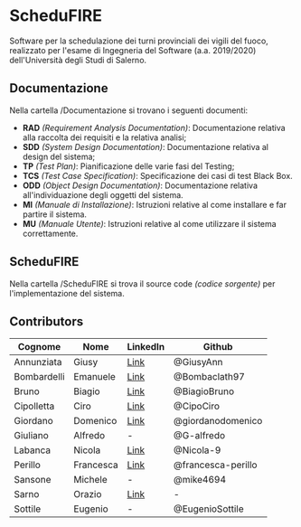 # ScheduFIRE
Software per la schedulazione dei turni provinciali dei vigili del fuoco, realizzato per l'esame di Ingegneria del Software (a.a. 2019/2020) dell'Università degli Studi di Salerno.
## Documentazione
Nella cartella /Documentazione si trovano i seguenti documenti:
* **RAD** _(Requirement Analysis Documentation)_: Documentazione relativa alla raccolta dei requisiti e la relativa analisi;
* **SDD** _(System Design Documentation)_: Documentazione relativa al design del sistema;
* **TP** _(Test Plan)_: Pianificazione delle varie fasi del Testing;
* **TCS** _(Test Case Specification)_: Specificazione dei casi di test Black Box.  
* **ODD** _(Object Design Documentation)_: Documentazione relativa all'individuazione degli oggetti del sistema.
* **MI** _(Manuale di Installazione)_: Istruzioni relative al come installare e far partire il sistema.
* **MU** _(Manuale Utente)_: Istruzioni relative al come utilizzare il sistema correttamente.


## ScheduFIRE
Nella cartella /ScheduFIRE si trova il source code _(codice sorgente)_ per l'implementazione del sistema.

## Contributors
| Cognome | Nome | LinkedIn | Github |
| ------- | ---- | -------- | ------ |
| Annunziata | Giusy | [Link](http://linkedin.com/in/giusy-annunziata-2b9947195) | @GiusyAnn |
| Bombardelli | Emanuele | [Link](https://www.linkedin.com/in/emanuele-bombardelli-b41853174/) | @Bombaclath97 |
| Bruno | Biagio | [Link](linkedin.com/in/biagio-bruno-843546199) | @BiagioBruno |
| Cipolletta | Ciro | [Link](https://www.linkedin.com/in/ciro-cipolletta-b30674189) | @CipoCiro |
| Giordano | Domenico | [Link](https://www.linkedin.com/in/domenico-giordano-6a758718b/) | @giordanodomenico |
| Giuliano | Alfredo | - | @G-alfredo |
| Labanca | Nicola | [Link](https://www.linkedin.com/in/nicola-labanca/) | @Nicola-9 |
| Perillo | Francesca | [Link](https://www.linkedin.com/in/francesca-perillo-671939199/) | @francesca-perillo |
| Sansone | Michele | - | @mike4694 |
| Sarno | Orazio | [Link](https://www.linkedin.com/in/oraziosarno/) | - |
| Sottile | Eugenio | - | @EugenioSottile |
